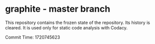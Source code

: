 # graphite - master branch

This repository contains the frozen state of the repository.
Its history is cleared. It is used only for static code
analysis with Codacy.

Commit Time: 1720745623